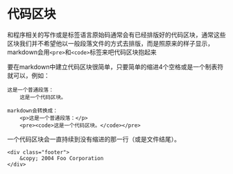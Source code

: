 
# 代码区块

和程序相关的写作或是标签语言原始码通常会有已经排版好的代码区块，通常这些区块我们并不希望他以一般段落文件的方式去排版，而是照原来的样子显示，markdown会用`<pre>`和`<code>`标签来吧代码区块抱起来

要在markdown中建立代码区块很简单，只要简单的缩进4个空格或是一个制表符就可以，例如：

    这是一个普通段落：
        这是一个代码区块。

    markdown会转换成：
        <p>这是一个普通段落：</p>
        <pre><code>这是一个代码区块。</code></pre>

一个代码区块会一直持续到没有缩进的那一行（或是文件结尾）。

    <div class="footer">
        &copy; 2004 Foo Corporation
    </div>
